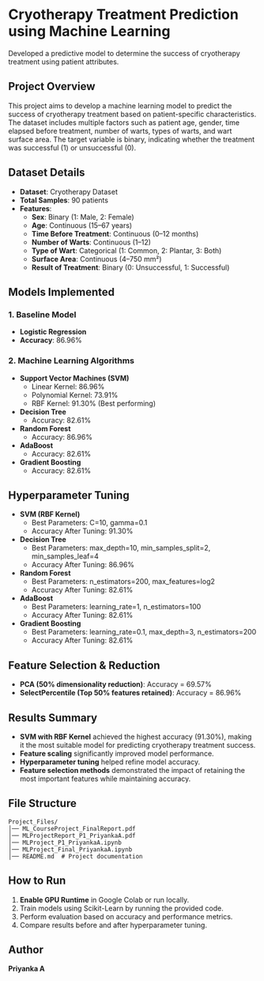 # Cryotherapy Treatment Prediction using Machine Learning

Developed a predictive model to determine the success of cryotherapy treatment using patient attributes.

## Project Overview
This project aims to develop a machine learning model to predict the success of cryotherapy treatment based on patient-specific characteristics. The dataset includes multiple factors such as patient age, gender, time elapsed before treatment, number of warts, types of warts, and wart surface area. The target variable is binary, indicating whether the treatment was successful (1) or unsuccessful (0).

## Dataset Details
- **Dataset**: Cryotherapy Dataset
- **Total Samples**: 90 patients
- **Features**:
  - **Sex**: Binary (1: Male, 2: Female)
  - **Age**: Continuous (15–67 years)
  - **Time Before Treatment**: Continuous (0–12 months)
  - **Number of Warts**: Continuous (1–12)
  - **Type of Wart**: Categorical (1: Common, 2: Plantar, 3: Both)
  - **Surface Area**: Continuous (4–750 mm²)
  - **Result of Treatment**: Binary (0: Unsuccessful, 1: Successful)

## Models Implemented
### 1. Baseline Model
- **Logistic Regression**
- **Accuracy**: 86.96%

### 2. Machine Learning Algorithms
- **Support Vector Machines (SVM)**
  - Linear Kernel: 86.96%
  - Polynomial Kernel: 73.91%
  - RBF Kernel: 91.30% (Best performing)
- **Decision Tree**
  - Accuracy: 82.61%
- **Random Forest**
  - Accuracy: 86.96%
- **AdaBoost**
  - Accuracy: 82.61%
- **Gradient Boosting**
  - Accuracy: 82.61%

## Hyperparameter Tuning
- **SVM (RBF Kernel)**
  - Best Parameters: C=10, gamma=0.1
  - Accuracy After Tuning: 91.30%
- **Decision Tree**
  - Best Parameters: max_depth=10, min_samples_split=2, min_samples_leaf=4
  - Accuracy After Tuning: 86.96%
- **Random Forest**
  - Best Parameters: n_estimators=200, max_features=log2
  - Accuracy After Tuning: 82.61%
- **AdaBoost**
  - Best Parameters: learning_rate=1, n_estimators=100
  - Accuracy After Tuning: 82.61%
- **Gradient Boosting**
  - Best Parameters: learning_rate=0.1, max_depth=3, n_estimators=200
  - Accuracy After Tuning: 82.61%

## Feature Selection & Reduction
- **PCA (50% dimensionality reduction)**: Accuracy = 69.57%
- **SelectPercentile (Top 50% features retained)**: Accuracy = 86.96%

## Results Summary
- **SVM with RBF Kernel** achieved the highest accuracy (91.30%), making it the most suitable model for predicting cryotherapy treatment success.
- **Feature scaling** significantly improved model performance.
- **Hyperparameter tuning** helped refine model accuracy.
- **Feature selection methods** demonstrated the impact of retaining the most important features while maintaining accuracy.

## File Structure
```
Project_Files/
│── ML_CourseProject_FinalReport.pdf
│── MLProjectReport_P1_PriyankaA.pdf
│── MLProject_P1_PriyankaA.ipynb
│── MLProject_Final_PriyankaA.ipynb
│── README.md  # Project documentation
```

## How to Run
1. **Enable GPU Runtime** in Google Colab or run locally.
2. Train models using Scikit-Learn by running the provided code.
3. Perform evaluation based on accuracy and performance metrics.
4. Compare results before and after hyperparameter tuning.

## Author
**Priyanka A**

